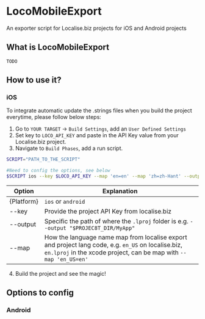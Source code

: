 # LocoMobileExport
An exporter script for Localise.biz projects for iOS and Android projects

## What is LocoMobileExport

```TODO```

## How to use it?

### iOS

To integrate automatic update the .strings files when you build the project everytime, please follow below
 steps:
 
1. Go to `YOUR TARGET` -> `Build Settings`, add an `User Defined Settings`
2. Set key to `LOCO_API_KEY` and paste in the API Key value from your Localise.biz project.
3. Navigate to `Build Phases`, add a run script.

```bash
SCRIPT="PATH_TO_THE_SCRIPT"

#Need to config the options, see below
$SCRIPT ios --key $LOCO_API_KEY --map 'en=en' --map 'zh=zh-Hant' --output "$PROJECT_DIR/PROJECT_DIR"
```

Option | Explanation
------- | -------
{Platform} | `ios` or `android`
--key | Provide the project API Key from localise.biz
--output | Specific the path of where the `.lproj` folder is e.g. `--output "$PROJEC8T_DIR/MyApp"`
--map | How the language name map from localise export and project lang code, e.g. `en_US` on localise.biz, `en.lproj` in the xcode project, can be map with `--map 'en_US=en'`

4. Build the project and see the magic!

## Options to config



### Android


